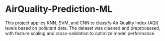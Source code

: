 # AirQuality-Prediction-ML
This project applies KNN, SVM, and CNN to classify Air Quality Index (AQI) levels based on pollutant data. The dataset was cleaned and preprocessed, with feature scaling and cross-validation to optimize model performance.
